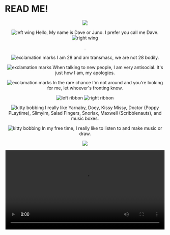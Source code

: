 # READ ME!
<p align="center">
  <img src="https://file.garden/ZYeKwZ1Byy9B5AzI/3c6d812bd53d19b45202e5483380b97a.gif"/>
</p>
<p align="center">
  <img src="https://file.garden/ZYeKwZ1Byy9B5AzI/u1a3mv.gif" alt="left wing">
  Hello, My name is Dave or Juno. I prefer you call me Dave.
  <img src="https://file.garden/ZYeKwZ1Byy9B5AzI/aj0cqr.gif" alt="right wing">
</p>
<p align="center">
  .
</p>
<p align="center">
  <img src="https://file.garden/ZYeKwZ1Byy9B5AzI/plhu2u.gif" alt="exclamation marks"> I am 28 and am transmasc, we are not 28 bodily.
</p>
<p align="center">
   <img src="https://file.garden/ZYeKwZ1Byy9B5AzI/plhu2u.gif" alt="exclamation marks"> When talking to new people, I am very antisocial. It's just how I am, my apologies.
</p>
<p align="center">
   <img src="https://file.garden/ZYeKwZ1Byy9B5AzI/plhu2u.gif" alt="exclamation marks"> In the rare chance I'm not around and you're looking for me, let whoever's fronting know.
</p>
<p align="center">
  <img src="https://file.garden/ZYeKwZ1Byy9B5AzI/0miotk.png" alt="left ribbon">
  <img src="https://file.garden/ZYeKwZ1Byy9B5AzI/m172ob.png" alt="right ribbon">
</p>
<p align="center">
  <img src="https://file.garden/ZYeKwZ1Byy9B5AzI/hg2s0k.gif" alt="kitty bobbing"> I really like Yarnaby, Doey, Kissy Missy, Doctor (Poppy PLaytime), Slimyim, Salad Fingers, Snorlax, Maxwell (Scribblenauts), and music boxes.
</p>
<p align=center>
  <img src="https://file.garden/ZYeKwZ1Byy9B5AzI/hg2s0k.gif" alt="kitty bobbing"> In my free time, I really like to listen to and make music or draw.
</p>
<p align="center">
  <img src="https://file.garden/ZYeKwZ1Byy9B5AzI/ezgif.com-resize.gif"/>
</p>
<p align="center">
  <video src="https://github.com/user-attachments/assets/0acd898f-6d7b-4d95-a11b-f6f4eb75ca55" width="500" />
</p>

